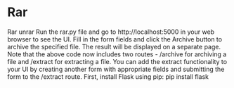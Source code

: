 # Rar
Rar unrar
Run the rar.py file and go to http://localhost:5000 in your web browser to see the UI. Fill in the form fields and click the Archive button to archive the specified file. The result will be displayed on a separate page.
Note that the above code now includes two routes - /archive for archiving a file and /extract for extracting a file. You can add the extract functionality to your UI by creating another form with appropriate fields and submitting the form to the /extract route.
First, install Flask using pip:
pip install flask

